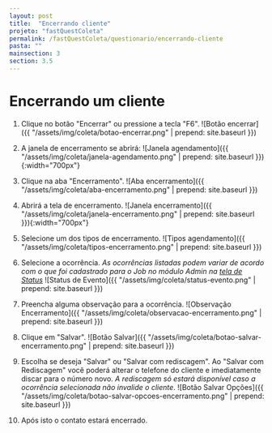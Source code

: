 ```yaml
---
layout: post
title:  "Encerrando cliente"
projeto: "fastQuestColeta"
permalink: /fastQuestColeta/questionario/encerrando-cliente
pasta: ""
mainsection: 3
section: 3.5
---
```


# Encerrando um cliente

1. Clique no botão "Encerrar" ou pressione a tecla "F6".
![Botão encerrar]({{ "/assets/img/coleta/botao-encerrar.png" | prepend: site.baseurl }})

2. A janela de encerramento se abrirá:
![Janela agendamento]({{ "/assets/img/coleta/janela-agendamento.png" | prepend: site.baseurl }}){:width="700px"}

3. Clique na aba "Encerramento".
![Aba encerramento]({{ "/assets/img/coleta/aba-encerramento.png" | prepend: site.baseurl }})

4. Abrirá a tela de encerramento.
![Janela encerramento]({{ "/assets/img/coleta/janela-encerramento.png" | prepend: site.baseurl }}){:width="700px"}

5. Selecione um dos tipos de encerramento.
![Tipos agendamento]({{ "/assets/img/coleta/tipos-encerramento.png" | prepend: site.baseurl }})
<!-- - Evento: Caso algo inesperado tenha acontecido e será feita uma tentativa de recontato nesse mesmo número. -->
<!-- - Encerramento:   -->

6. Selecione a ocorrência. *As ocorrências listadas podem variar de acordo com o que foi cadastrado para o Job no módulo Admin na [tela de Status](/fastQuestAdmin/cadastros/status/)*
![Status de Evento]({{ "/assets/img/coleta/status-evento.png" | prepend: site.baseurl }})
<!-- ![Status de Encerramento]({{ "/assets/img/coleta/status-encerramento.png" | prepend: site.baseurl }}) -->

7. Preencha alguma observação para a ocorrência.
![Observação Encerramento]({{ "/assets/img/coleta/observacao-encerramento.png" | prepend: site.baseurl }})

8. Clique em "Salvar".
![Botão Salvar]({{ "/assets/img/coleta/botao-salvar-encerramento.png" | prepend: site.baseurl }})

9. Escolha se deseja "Salvar" ou "Salvar com rediscagem". Ao "Salvar com Rediscagem" você poderá alterar o telefone do cliente e imediatamente discar para o número novo. *A rediscagem só estará disponível caso a ocorrência selecionada não invalide o cliente*.
![Botão Salvar Opções]({{ "/assets/img/coleta/botao-salvar-opcoes-encerramento.png" | prepend: site.baseurl }})

10. Após isto o contato estará encerrado.